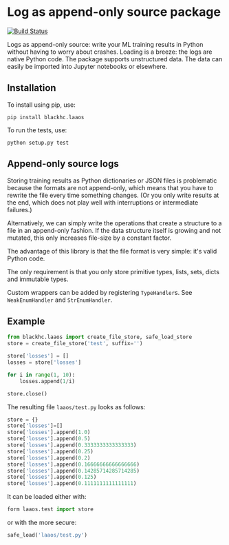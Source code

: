 # Log as append-only source package

[![Build Status](https://travis-ci.org/BlackHC/laaos.svg?branch=master)](https://travis-ci.org/BlackHC/laaos)

Logs as append-only source: write your ML training results in Python without having to worry about crashes. Loading is a breeze: the logs are native Python code. The package supports unstructured data. The data can easily be imported into Jupyter notebooks or elsewhere.

## Installation

To install using pip, use:

```
pip install blackhc.laaos
```

To run the tests, use:

```
python setup.py test
```

## Append-only source logs

Storing training results as Python dictionaries or JSON files is problematic because the formats are not append-only, 
which means that you have to rewrite the file every time something changes. (Or you only write results at the end, 
which does not play well with interruptions or intermediate failures.)

Alternatively, we can simply write the operations that create a structure to a file in an append-only fashion.
If the data structure itself is growing and not mutated, this only increases file-size by a constant factor.

The advantage of this library is that the file format is very simple: it's valid Python code.

The only requirement is that you only store primitive types, lists, sets, dicts and immutable types.

Custom wrappers can be added by registering `TypeHandler`s. See `WeakEnumHandler` and `StrEnumHandler`.

## Example

```python
from blackhc.laaos import create_file_store, safe_load_store
store = create_file_store('test', suffix='')

store['losses'] = []
losses = store['losses']

for i in range(1, 10):
    losses.append(1/i)

store.close()
```

The resulting file `laaos/test.py` looks as follows:

```python
store = {}
store['losses']=[]
store['losses'].append(1.0)
store['losses'].append(0.5)
store['losses'].append(0.3333333333333333)
store['losses'].append(0.25)
store['losses'].append(0.2)
store['losses'].append(0.16666666666666666)
store['losses'].append(0.14285714285714285)
store['losses'].append(0.125)
store['losses'].append(0.1111111111111111)
```

It can be loaded either with:

```python
form laaos.test import store
```

or with the more secure:

```python
safe_load('laaos/test.py')
```

